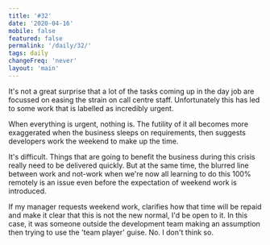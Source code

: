 ```yaml
---
title: '#32'
date: '2020-04-16'
mobile: false
featured: false
permalink: '/daily/32/'
tags: daily
changeFreq: 'never'
layout: 'main'
---
```


It's not a great surprise that a lot of the tasks coming up in the day job are focussed on easing the strain on call centre staff. Unfortunately this has led to some work that is labelled as incredibly urgent.

When everything is urgent, nothing is. The futility of it all becomes more exaggerated when the business sleeps on requirements, then suggests developers work the weekend to make up the time.

It's difficult. Things that are going to benefit the business during this crisis really need to be delivered quickly. But at the same time, the blurred line between work and not-work when we're now all learning to do this 100% remotely is an issue even before the expectation of weekend work is introduced.

If my manager requests weekend work, clarifies how that time will be repaid and make it clear that this is not the new normal, I'd be open to it. In this case, it was someone outside the development team making an assumption then trying to use the 'team player' guise. No. I don't think so.
